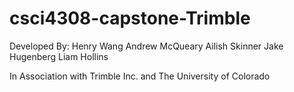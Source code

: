 # csci4308-capstone-Trimble

Developed By:
Henry Wang
Andrew McQueary
Ailish Skinner
Jake Hugenberg
Liam Hollins

In Association with Trimble Inc. and The University of Colorado
